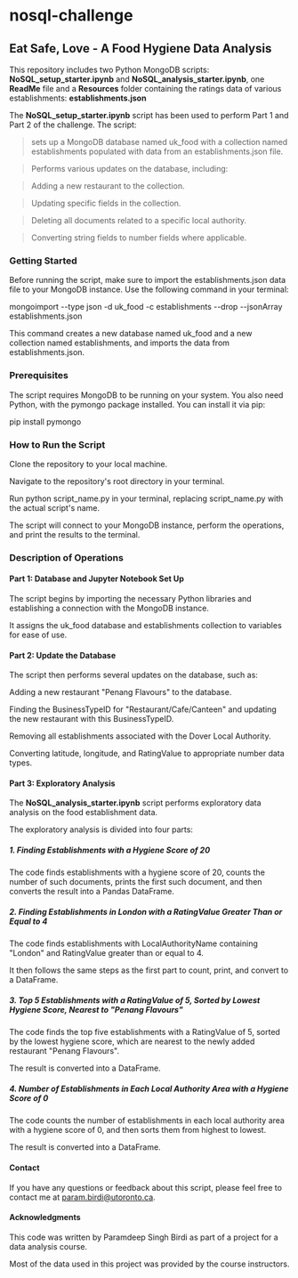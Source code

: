 # nosql-challenge
## Eat Safe, Love - A Food Hygiene Data Analysis

This repository includes two Python MongoDB scripts: **NoSQL_setup_starter.ipynb** and **NoSQL_analysis_starter.ipynb**, one **ReadMe** file and a **Resources** folder containing the ratings data of various establishments: **establishments.json**

The **NoSQL_setup_starter.ipynb** script has been used to perform Part 1 and Part 2 of the challenge. The script:

>sets up a MongoDB database named uk_food with a collection named establishments populated with data from an establishments.json file.

>Performs various updates on the database, including:

>Adding a new restaurant to the collection.

>Updating specific fields in the collection.

>Deleting all documents related to a specific local authority.

>Converting string fields to number fields where applicable.

### Getting Started

Before running the script, make sure to import the establishments.json data file to your MongoDB instance. Use the following command in your terminal:

mongoimport --type json -d uk_food -c establishments --drop --jsonArray establishments.json

This command creates a new database named uk_food and a new collection named establishments, and imports the data from establishments.json.

### Prerequisites

The script requires MongoDB to be running on your system. You also need Python, with the pymongo package installed. You can install it via pip:

pip install pymongo

### How to Run the Script

Clone the repository to your local machine.

Navigate to the repository's root directory in your terminal.

Run python script_name.py in your terminal, replacing script_name.py with the actual script's name.

The script will connect to your MongoDB instance, perform the operations, and print the results to the terminal.

### Description of Operations

#### Part 1: Database and Jupyter Notebook Set Up

The script begins by importing the necessary Python libraries and establishing a connection with the MongoDB instance. 

It assigns the uk_food database and establishments collection to variables for ease of use.

#### Part 2: Update the Database

The script then performs several updates on the database, such as:

Adding a new restaurant "Penang Flavours" to the database.

Finding the BusinessTypeID for "Restaurant/Cafe/Canteen" and updating the new restaurant with this BusinessTypeID.

Removing all establishments associated with the Dover Local Authority.

Converting latitude, longitude, and RatingValue to appropriate number data types.

#### Part 3: Exploratory Analysis

The **NoSQL_analysis_starter.ipynb** script performs exploratory data analysis on the food establishment data.

The exploratory analysis is divided into four parts:

##### 1. Finding Establishments with a Hygiene Score of 20

The code finds establishments with a hygiene score of 20, counts the number of such documents, prints the first such document, and then converts the result into a Pandas DataFrame.

##### 2. Finding Establishments in London with a RatingValue Greater Than or Equal to 4

The code finds establishments with LocalAuthorityName containing "London" and RatingValue greater than or equal to 4. 

It then follows the same steps as the first part to count, print, and convert to a DataFrame.

##### 3. Top 5 Establishments with a RatingValue of 5, Sorted by Lowest Hygiene Score, Nearest to "Penang Flavours"

The code finds the top five establishments with a RatingValue of 5, sorted by the lowest hygiene score, which are nearest to the newly added restaurant "Penang Flavours". 

The result is converted into a DataFrame.

##### 4. Number of Establishments in Each Local Authority Area with a Hygiene Score of 0

The code counts the number of establishments in each local authority area with a hygiene score of 0, and then sorts them from highest to lowest. 

The result is converted into a DataFrame.

#### Contact

If you have any questions or feedback about this script, please feel free to contact me at param.birdi@utoronto.ca.

#### Acknowledgments

This code was written by Paramdeep Singh Birdi as part of a project for a data analysis course. 

Most of the data used in this project was provided by the course instructors.
